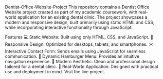 Dentist-Office-Website-Project
This repository contains a Dentist Office Website project created as part of my academic coursework, with real-world application for an existing dental clinic. The project showcases a modern and responsive design, built primarily using static HTML and CSS, while incorporating interactive functionality through JavaScript.

Features
💻 Static Website: Built using only HTML, CSS, and JavaScript.
📱 Responsive Design: Optimized for desktops, tablets, and smartphones.
✉️ Interactive Contact Form: Sends emails using JavaScript for seamless communication.
🍔 Dynamic Hamburger Menu: Provides an intuitive navigation experience.
🎨 Modern Aesthetic: Clean and professional design tailored for a dental clinic.
🔧 Real-World Application: Designed with practical use and deployment in mind.
Visit the live project.